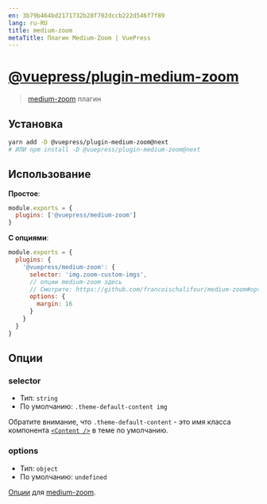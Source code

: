 ```yaml
---
en: 3b79b464bd2171732b28f702dccb222d546f7f89
lang: ru-RU
title: medium-zoom
metaTitle: Плагин Medium-Zoom | VuePress
---
```


# [@vuepress/plugin-medium-zoom](https://github.com/vuejs/vuepress/tree/master/packages/%40vuepress/plugin-medium-zoom)

> [medium-zoom](https://github.com/francoischalifour/medium-zoom) плагин

## Установка

```bash
yarn add -D @vuepress/plugin-medium-zoom@next
# ИЛИ npm install -D @vuepress/plugin-medium-zoom@next
```

## Использование

**Простое**:

```javascript
module.exports = {
  plugins: ['@vuepress/medium-zoom'] 
}
```

**С опциями**:

```javascript
module.exports = {
  plugins: {
    '@vuepress/medium-zoom': {
      selector: 'img.zoom-custom-imgs',
      // опции medium-zoom здесь
      // Смотрите: https://github.com/francoischalifour/medium-zoom#options
      options: {
        margin: 16
      }
    }
  }
}
```

## Опции

### selector

- Тип: `string`
- По умолчанию: `.theme-default-content img`

Обратите внимание, что `.theme-default-content` - это имя класса компонента [`<Content />`](../../guide/using-vue.md#content) в теме по умолчанию.

### options

- Тип: `object`
- По умолчанию: `undefined`

[Опции](https://github.com/francoischalifour/medium-zoom#options) для [medium-zoom](https://github.com/francoischalifour/medium-zoom).
